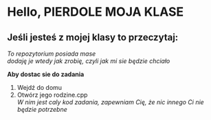 # Hello, PIERDOLE MOJA KLASE 

## Jeśli jesteś z mojej klasy to przeczytaj:  

*To repozytorium posiada mase   
dodaję je wtedy jak zrobię, czyli jak mi sie będzie chciało*   

**Aby dostac sie do zadania**   
 1. Wejdź do domu 
 2. Otwórz jego rodzine.cpp   
*W nim jest caly kod zadania, zapewniam Cię, że nic innego Ci nie będzie potrzebne*


